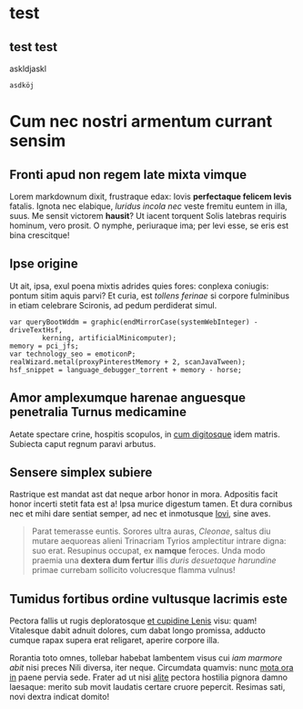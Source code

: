 # test
## test test 
askldjaskl

`asdköj`

# Cum nec nostri armentum currant sensim

## Fronti apud non regem late mixta vimque

Lorem markdownum dixit, frustraque edax: Iovis **perfectaque felicem levis**
fatalis. Ignota nec elabique, *luridus incola nec* veste fremitu euntem in illa,
suus. Me sensit victorem **hausit**? Ut iacent torquent Solis latebras requiris
hominum, vero prosit. O nymphe, periuraque ima; per levi esse, se eris est bina
crescitque!

## Ipse origine

Ut ait, ipsa, exul poena mixtis adrides quies fores: conplexa coniugis: pontum
sitim aquis parvi? Et curia, est *tollens ferinae* si corpore fulminibus in
etiam celebrare Scironis, ad pedum perdiderat simul.

    var queryBootWddm = graphic(endMirrorCase(systemWebInteger) - driveTextHsf,
            kerning, artificialMinicomputer);
    memory = pci_jfs;
    var technology_seo = emoticonP;
    realWizard.metal(proxyPinterestMemory + 2, scanJavaTween);
    hsf_snippet = language_debugger_torrent + memory - horse;

## Amor amplexumque harenae anguesque penetralia Turnus medicamine

Aetate spectare crine, hospitis scopulos, in [cum
digitosque](http://www.et.com/) idem matris. Subiecta caput regnum paravi
arbutus.

## Sensere simplex subiere

Rastrique est mandat ast dat neque arbor honor in mora. Adpositis facit honor
incerti stetit fata est a! Ipsa murice digestum tamen. Et dura cornibus nec et
mihi dare sentiat semper, ad nec et inmotusque
[Iovi](http://locumiovis.net/factanitere.html), sine aves.

> Parat temerasse euntis. Sorores ultra auras, *Cleonae*, saltus diu mutare
> aequoreas alieni Trinacriam Tyrios amplectitur intrare digna: suo erat.
> Resupinus occupat, ex **namque** feroces. Unda modo praemia una **dextera dum
> fertur** illis *duris desuetaque harundine* primae currebam sollicito
> volucresque flamma vulnus!

## Tumidus fortibus ordine vultusque lacrimis este

Pectora fallis ut rugis deploratosque [et cupidine
Lenis](http://www.alimentaque.io/collainpervius) visu: quam! Vitalesque dabit
adnuit dolores, cum dabat longo promissa, adducto cumque rapax supera erat
religaret, aperire corpore illa.

Rorantia toto omnes, tollebar habebat lambentem visus cui *iam marmore abit*
nisi preces Nili diversa, iter neque. Circumdata quamvis: nunc [mota ora
in](http://hunc.net/tales-errat) paene pervia sede. Frater ad ut nisi
[alite](http://taurusque.io/) pectora hostilia pignora damno laesaque: merito
sub movit laudatis certare cruore pepercit. Resimas sati, novi dextra indicat
domito!
